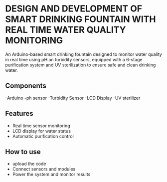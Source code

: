 # DESIGN AND DEVELOPMENT OF SMART DRINKING FOUNTAIN WITH REAL TIME WATER QUALITY MONITORING
An Arduino-based smart drinking fountain designed to monitor water quality in real time using pH an turbidity sensors, equipped with a 6-stage purification system and UV sterilization to ensure safe and clean drinking water.
## Components
-Arduino
-ph sensor
-Turbidity Sensor
-LCD Display
-UV sterilizer
## Features
- Real time sensor monitoring
- LCD display for water status
- Automatic purification control
## How to use 
- upload the code
- Connect sensors and modules
- Power the system and monitor results
